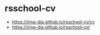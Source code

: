 # rsschool-cv

* https://irina-dia.github.io/rsschool-cv/cv
* https://irina-dia.github.io/rsschool-cv/